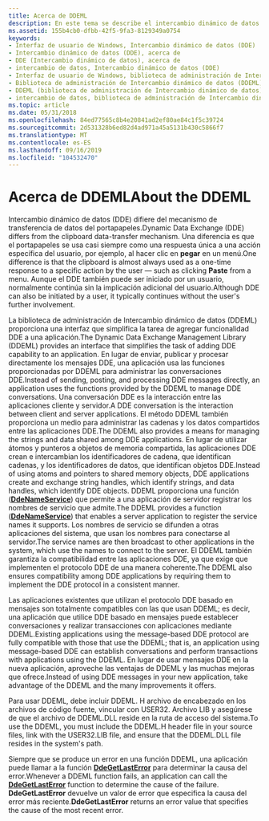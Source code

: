 ```yaml
---
title: Acerca de DDEML
description: En este tema se describe el intercambio dinámico de datos.
ms.assetid: 155b4cb0-dfbb-42f5-9fa3-8129349a0754
keywords:
- Interfaz de usuario de Windows, Intercambio dinámico de datos (DDE)
- Intercambio dinámico de datos (DDE), acerca de
- DDE (Intercambio dinámico de datos), acerca de
- intercambio de datos, Intercambio dinámico de datos (DDE)
- Interfaz de usuario de Windows, biblioteca de administración de Intercambio dinámico de datos (DDEML)
- Biblioteca de administración de Intercambio dinámico de datos (DDEML), acerca de
- DDEML (biblioteca de administración de Intercambio dinámico de datos), acerca de
- intercambio de datos, biblioteca de administración de Intercambio dinámico de datos (DDEML)
ms.topic: article
ms.date: 05/31/2018
ms.openlocfilehash: 84ed77565c8b4e20841ad2ef80ae84c1f5c39724
ms.sourcegitcommit: 2d531328b6ed82d4ad971a45a5131b430c5866f7
ms.translationtype: MT
ms.contentlocale: es-ES
ms.lasthandoff: 09/16/2019
ms.locfileid: "104532470"
---
```

# <a name="about-the-ddeml"></a><span data-ttu-id="87f75-111">Acerca de DDEML</span><span class="sxs-lookup"><span data-stu-id="87f75-111">About the DDEML</span></span>

<span data-ttu-id="87f75-112">Intercambio dinámico de datos (DDE) difiere del mecanismo de transferencia de datos del portapapeles.</span><span class="sxs-lookup"><span data-stu-id="87f75-112">Dynamic Data Exchange (DDE) differs from the clipboard data-transfer mechanism.</span></span> <span data-ttu-id="87f75-113">Una diferencia es que el portapapeles se usa casi siempre como una respuesta única a una acción específica del usuario, por ejemplo, al hacer clic en **pegar** en un menú.</span><span class="sxs-lookup"><span data-stu-id="87f75-113">One difference is that the clipboard is almost always used as a one-time response to a specific action by the user — such as clicking **Paste** from a menu.</span></span> <span data-ttu-id="87f75-114">Aunque el DDE también puede ser iniciado por un usuario, normalmente continúa sin la implicación adicional del usuario.</span><span class="sxs-lookup"><span data-stu-id="87f75-114">Although DDE can also be initiated by a user, it typically continues without the user's further involvement.</span></span>

<span data-ttu-id="87f75-115">La biblioteca de administración de Intercambio dinámico de datos (DDEML) proporciona una interfaz que simplifica la tarea de agregar funcionalidad DDE a una aplicación.</span><span class="sxs-lookup"><span data-stu-id="87f75-115">The Dynamic Data Exchange Management Library (DDEML) provides an interface that simplifies the task of adding DDE capability to an application.</span></span> <span data-ttu-id="87f75-116">En lugar de enviar, publicar y procesar directamente los mensajes DDE, una aplicación usa las funciones proporcionadas por DDEML para administrar las conversaciones DDE.</span><span class="sxs-lookup"><span data-stu-id="87f75-116">Instead of sending, posting, and processing DDE messages directly, an application uses the functions provided by the DDEML to manage DDE conversations.</span></span> <span data-ttu-id="87f75-117">Una conversación DDE es la interacción entre las aplicaciones cliente y servidor.</span><span class="sxs-lookup"><span data-stu-id="87f75-117">A DDE conversation is the interaction between client and server applications.</span></span> <span data-ttu-id="87f75-118">El método DDEML también proporciona un medio para administrar las cadenas y los datos compartidos entre las aplicaciones DDE.</span><span class="sxs-lookup"><span data-stu-id="87f75-118">The DDEML also provides a means for managing the strings and data shared among DDE applications.</span></span> <span data-ttu-id="87f75-119">En lugar de utilizar átomos y punteros a objetos de memoria compartida, las aplicaciones DDE crean e intercambian los identificadores de cadena, que identifican cadenas, y los identificadores de datos, que identifican objetos DDE.</span><span class="sxs-lookup"><span data-stu-id="87f75-119">Instead of using atoms and pointers to shared memory objects, DDE applications create and exchange string handles, which identify strings, and data handles, which identify DDE objects.</span></span> <span data-ttu-id="87f75-120">DDEML proporciona una función ([**DdeNameService**](/windows/desktop/api/Ddeml/nf-ddeml-ddenameservice)) que permite a una aplicación de servidor registrar los nombres de servicio que admite.</span><span class="sxs-lookup"><span data-stu-id="87f75-120">The DDEML provides a function ([**DdeNameService**](/windows/desktop/api/Ddeml/nf-ddeml-ddenameservice)) that enables a server application to register the service names it supports.</span></span> <span data-ttu-id="87f75-121">Los nombres de servicio se difunden a otras aplicaciones del sistema, que usan los nombres para conectarse al servidor.</span><span class="sxs-lookup"><span data-stu-id="87f75-121">The service names are then broadcast to other applications in the system, which use the names to connect to the server.</span></span> <span data-ttu-id="87f75-122">El DDEML también garantiza la compatibilidad entre las aplicaciones DDE, ya que exige que implementen el protocolo DDE de una manera coherente.</span><span class="sxs-lookup"><span data-stu-id="87f75-122">The DDEML also ensures compatibility among DDE applications by requiring them to implement the DDE protocol in a consistent manner.</span></span>

<span data-ttu-id="87f75-123">Las aplicaciones existentes que utilizan el protocolo DDE basado en mensajes son totalmente compatibles con las que usan DDEML; es decir, una aplicación que utilice DDE basado en mensajes puede establecer conversaciones y realizar transacciones con aplicaciones mediante DDEML.</span><span class="sxs-lookup"><span data-stu-id="87f75-123">Existing applications using the message-based DDE protocol are fully compatible with those that use the DDEML; that is, an application using message-based DDE can establish conversations and perform transactions with applications using the DDEML.</span></span> <span data-ttu-id="87f75-124">En lugar de usar mensajes DDE en la nueva aplicación, aproveche las ventajas de DDEML y las muchas mejoras que ofrece.</span><span class="sxs-lookup"><span data-stu-id="87f75-124">Instead of using DDE messages in your new application, take advantage of the DDEML and the many improvements it offers.</span></span>

<span data-ttu-id="87f75-125">Para usar DDEML, debe incluir DDEML. H archivo de encabezado en los archivos de código fuente, vincular con USER32. Archivo LIB y asegúrese de que el archivo de DDEML.DLL reside en la ruta de acceso del sistema.</span><span class="sxs-lookup"><span data-stu-id="87f75-125">To use the DDEML, you must include the DDEML.H header file in your source files, link with the USER32.LIB file, and ensure that the DDEML.DLL file resides in the system's path.</span></span>

<span data-ttu-id="87f75-126">Siempre que se produce un error en una función DDEML, una aplicación puede llamar a la función [**DdeGetLastError**](/windows/desktop/api/Ddeml/nf-ddeml-ddegetlasterror) para determinar la causa del error.</span><span class="sxs-lookup"><span data-stu-id="87f75-126">Whenever a DDEML function fails, an application can call the [**DdeGetLastError**](/windows/desktop/api/Ddeml/nf-ddeml-ddegetlasterror) function to determine the cause of the failure.</span></span> <span data-ttu-id="87f75-127">**DdeGetLastError** devuelve un valor de error que especifica la causa del error más reciente.</span><span class="sxs-lookup"><span data-stu-id="87f75-127">**DdeGetLastError** returns an error value that specifies the cause of the most recent error.</span></span>

 

 




